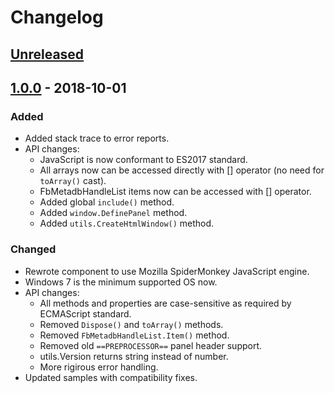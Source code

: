 # Changelog

## [Unreleased]

## [1.0.0] - 2018-10-01
### Added
- Added stack trace to error reports.
- API changes:
  - JavaScript is now conformant to ES2017 standard.
  - All arrays now can be accessed directly with [] operator (no need for `toArray()` cast).
  - FbMetadbHandleList items now can be accessed with [] operator.
  - Added global `include()` method.
  - Added `window.DefinePanel` method.
  - Added `utils.CreateHtmlWindow()` method.

### Changed
- Rewrote component to use Mozilla SpiderMonkey JavaScript engine.
- Windows 7 is the minimum supported OS now.
- API changes:
  - All methods and properties are case-sensitive as required by ECMAScript standard.
  - Removed `Dispose()` and `toArray()` methods.
  - Removed `FbMetadbHandleList.Item()` method.
  - Removed old `==PREPROCESSOR==` panel header support.
  - utils.Version returns string instead of number.
  - More rigirous error handling.
- Updated samples with compatibility fixes.

[Unreleased]: https://github.com/theqwertiest/foo_spider_monkey_panel/compare/v1.0.0...HEAD
[1.0.0]: https://github.com/TheQwertiest/foo_spider_monkey_panel/compare/vanilla_2_0...v1.0.0
